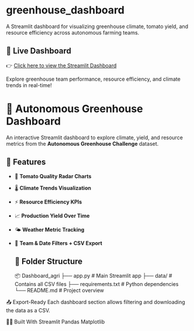# greenhouse_dashboard
A Streamlit dashboard for visualizing greenhouse climate, tomato yield, and resource efficiency across autonomous farming teams.

## 🌿 Live Dashboard

👉 [Click here to view the Streamlit Dashboard](https://greenhousedashboard-g.streamlit.app/)

Explore greenhouse team performance, resource efficiency, and climate trends in real-time!

# 🌿 Autonomous Greenhouse Dashboard
An interactive Streamlit dashboard to explore climate, yield, and resource metrics from the **Autonomous Greenhouse Challenge** dataset.

## 🚀 Features

- 🍅 **Tomato Quality Radar Charts**
- 🌡️ **Climate Trends Visualization**
- ⚡ **Resource Efficiency KPIs**
- 📈 **Production Yield Over Time**
- 🌤️ **Weather Metric Tracking**
- 🧭 **Team & Date Filters + CSV Export**


  ## 📁 Folder Structure
  📦 Dashboard_agri
├── app.py # Main Streamlit app
├── data/ # Contains all CSV files
├── requirements.txt # Python dependencies
└── README.md # Project overview

📤 Export-Ready
Each dashboard section allows filtering and downloading the data as a CSV.

👩‍💻 Built With
Streamlit
Pandas
Matplotlib
